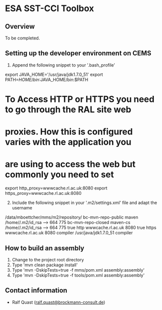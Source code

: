 # ESA SST-CCI Toolbox

## Overview

To be completed.

## Setting up the developer environment on CEMS

1. Append the following snippet to your '.bash_profile'

>
  export JAVA_HOME='/usr/java/jdk1.7.0_51'
  export PATH=$HOME/bin:$JAVA_HOME/bin:$PATH
  # To Access HTTP or HTTPS you need to go through the RAL site web
  # proxies. How this is configured varies with the application you
  # are using to access the web but commonly you need to set
  export http_proxy=wwwcache.rl.ac.uk:8080
  export https_proxy=wwwcache.rl.ac.uk:8080

2. Include the following snippet in your '.m2/settings.xml' file and adapt the username

>
<settings>
  <localRepository>/data/mboettcher/mms/m2/repository/</localRepository>
  <servers>
    <server>
      <id>bc-mvn-repo-public</id>
      <username>maven</username>
      <!-- the BC maven private key is only needed for deployment -->
      <privateKey>/home/<ADAPT USERNAME>/.m2/id_rsa</privateKey>
      <passphrase><ADAPT PASSPHRASE></passphrase>
      -->
      <filePermissions>664</filePermissions>
      <directoryPermissions>775</directoryPermissions>
    </server>
    <server>
      <id>bc-mvn-repo-closed</id>
      <username>maven-cs</username>
      <!-- the BC maven private key -->
      <privateKey>/home/<ADAPT USERNAME>/.m2/id_rsa</privateKey>
      <passphrase><ADAPT PASSPHRASE></passphrase>
      -->
      <filePermissions>664</filePermissions>
      <directoryPermissions>775</directoryPermissions>
    </server>
  </servers>
  <proxies>
    <proxy>
      <active>true</active>
      <protocol>http</protocol>
      <host>wwwcache.rl.ac.uk</host>
      <port>8080</port>
      <!--
      <username>proxyuser</username>
      <password>somepassword</password>
      <nonProxyHosts>www.google.com|*.somewhere.com</nonProxyHosts>
      -->
    </proxy>
    <proxy>
      <active>true</active>
      <protocol>https</protocol>
      <host>wwwcache.rl.ac.uk</host>
      <port>8080</port>
      <!--
      <username>proxyuser</username>
      <password>somepassword</password>
      <nonProxyHosts>www.google.com|*.somewhere.com</nonProxyHosts>
      -->
    </proxy>
  </proxies>
  <profiles>
    <profile>
      <id>compiler</id>
        <properties>
          <java.home>/usr/java/jdk1.7.0_51</java.home>
        </properties>
    </profile>
  </profiles>
  <activeProfiles>
    <activeProfile>compiler</activeProfile>
  </activeProfiles>
</settings>

## How to build an assembly

1. Change to the project root directory
2. Type 'mvn clean package install'
3. Type 'mvn -DskipTests=true -f mms/pom.xml assembly:assembly'
4. Type 'mvn -DskipTests=true -f tools/pom.xml assembly:assembly'

## Contact information

* Ralf Quast (ralf.quast@brockmann-consult.de)
